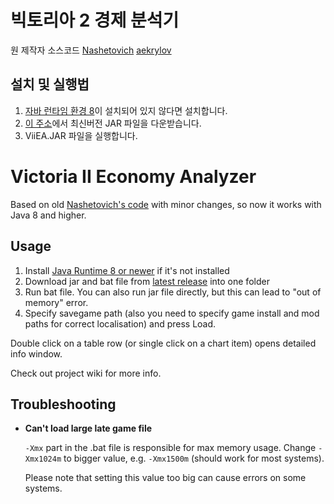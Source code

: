 # 빅토리아 2 경제 분석기

원 제작자 소스코드
[Nashetovich](http://oldforum.paradoxplaza.com/forum/showthread.php?715468)
[aekrylov](https://github.com/aekrylov/vic2_economy_analyzer)

## 설치 및 실행법

1. [자바 런타임 환경 8](https://java.com/download/)이 설치되어 있지 않다면 설치합니다.
2. [이 주소](https://github.com/victoria2isgodgame/Victoria-2-Economy-Analyzer/releases)에서 최신버전 JAR 파일을 다운받습니다.
3. ViiEA.JAR 파일을 실행합니다.










# Victoria II Economy Analyzer

Based on old [Nashetovich's code](http://oldforum.paradoxplaza.com/forum/showthread.php?715468) with minor changes, 
 so now it works with Java 8 and higher.

## Usage

1. Install [Java Runtime 8 or newer](https://java.com/download/) if it's not installed
2. Download jar and bat file from [latest release](https://github.com/aekrylov/vic2_economy_analyzer/releases) into one folder
3. Run bat file. You can also run jar file directly, but this can lead to "out of memory" error. 
4. Specify savegame path (also you need to specify game install and mod paths for correct localisation) and press Load. 

Double click on a table row (or single click on a chart item) opens detailed info window.

Check out project wiki for more info.

## Troubleshooting

- **Can't load large late game file**

    `-Xmx` part in the .bat file is responsible for max memory usage.
    Change `-Xmx1024m` to bigger value, e.g. `-Xmx1500m` (should work for most systems).
    
    Please note that setting this value too big can cause errors on some systems.
 
